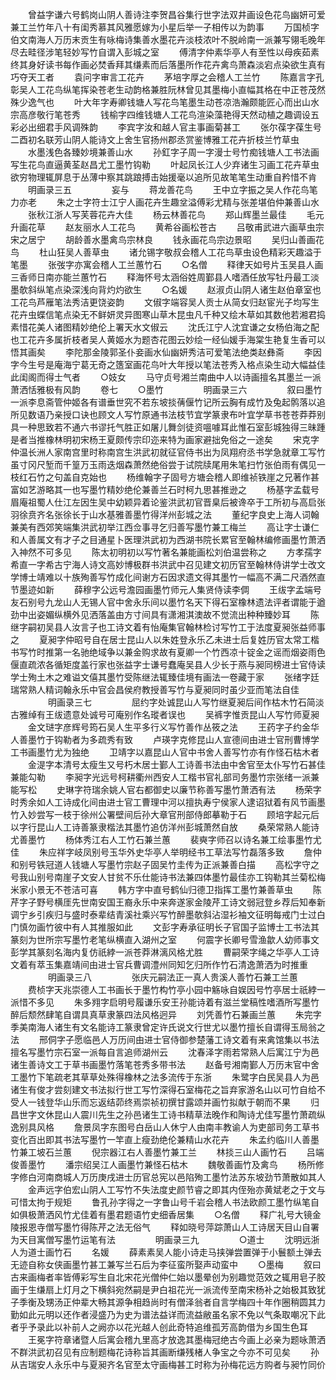 <!-- { "loadSidebar": true } -->
　　曾益字谦六号鹤岗山阴人善诗注李贺昌谷集行世字法双井画设色花鸟幽妍可爱兼工兰竹年八十有闺秀慕其风雅愿嫁为小星后举一子相传以为韵事
　　万国桢字伯文南海人万历末贡生有咏梅诗集善水墨花卉淡枝浓叶不脱岭南一派兼写翎毛晚年尽去畦径涉笔轻妙写竹自谓入彭城之室
　　傅清字仲素华亭人有至性以母疾茹素终其身好读书每作画必焚香拜其缣素而后落墨所作花卉禽鸟萧森淡宕点染欲生真有巧夺天工者
　　袁问字审言工花卉
　　茅培字厚之会稽人工兰竹
　　陈嘉言字孔彰吴人工花鸟纵笔挥染苍老生动韵格兼胜阮林曾见其墨梅小直幅其格在中正苍茂然殊少逸气也
　　叶大年字寿卿钱塘人写花鸟笔墨生动苍凉浩瀚颇能匠心而出山水宗高彦敬行笔苍秀
　　钱榆字四维钱塘人工花鸟渲染藻艳得天然动植之趣调设五彩必出细君手风调殊韵
　　李宾字汝和越人官主事画菊甚工
　　张尔葆字葆生号二酉初名联芳山阴人能诗文上舍生官扬州郡丞赏鉴博雅工花卉折枝兰竹草虫
　　水墨浅色各臻妙境兼善山水
　　孙釭字子周一字漫士号竹痴钱塘人工书法画写生花鸟直逼黄荃赵昌尤工墨竹钩勒
　　叶起凤长江人少弃诸生习画工花卉草虫欲穷物理辄屏息于丛薄中察其跳踉搏击始援毫以追所见故笔笔生动重自矜惜不肯																		
　　明画录三五
　　
　　妄与
　　蒋龙善花鸟
　　王中立字振之吴人作花鸟笔力亦老
　　朱之士字符士江宁人画花卉生趣坌溢傅彩尤精与张差堪伯仲兼善山水
　　张秋江浙人写芙蓉花卉大佳
　　杨云林善花鸟
　　郑山辉墨兰最佳
　　毛元升画花草
　　赵友丽水人工花鸟
　　黄希谷画松苍古
　　吕敬甫武进六画草虫宗宋之居宁
　　胡龄善水墨禽鸟宗林良
　　钱永画花鸟宗边景昭
　　吴归山善画花鸟
　　杜山狂吴人善草虫
　　诸允锡字敬叔会稽人工花鸟草虫设色精彩天趣溢于笔墨
　　张弢字亦寓会稽人工兰蕙竹石
　　○名僧
　　释律天如号片玉吴县人画三香师日南亦能兰蕙竹石
　　释海怀号太涵俗姓周鄞县人嗜酒任放写牡丹最工淡墨欹斜纵笔点染深浅向背灼灼欲生
　　○名媛
　　赵淑贞山阴人诸生赵伯章室也工花鸟芦雁笔法秀洁更饶姿韵
　　文俶字端容吴人贡士从简女归赵宦光子均写生花卉虫蝶信笔点染无不鲜妍灵异图寒山草木昆虫凡千种又绘木草如其数他若湘君捣素惜花美人诸图精妙绝伦上署天水文俶云
　　沈氏江宁人沈宜谦之女杨伯海之配也工花卉多属折枝者吴人黄姬水为题杏花图云妙绘一经仙媛手海棠生艳复生香可以悟其画矣
　　李陀那金陵郭圣仆妾画水仙幽妍秀洁可爱笔法绝类赵彝斋
　　李因字今生号是庵海宁葛无奇之簉室画花鸟叶大年授以笔法苍秀入格点染生动大幅益佳此闺阁而得士气者
　　○妓女
　　马守贞号湘兰南曲中人以诗画擅名其墨兰一派萧洒恬雅极有风韵
　　卷七
　　○墨竹
　　
　　明画录三六
　　
　　叙曰墨竹一派李息斋管仲姬各有谱垂世究不若东坡掞蒨偃竹记所云胸有成竹及兔起鹘落以追所见数语乃亲授口诀也顾文人写竹原通书法枝节宜学篆隶布叶宜学草书苍苍莽莽别具一种思致若不通六书谬托气胜正如屠儿舞剑徒资嗢噱耳此惟石室彭城独得三昧踵是者当推橡林明初宋杨王夏颇传宗印迩来特为画家避拙免俗之一途矣
　　宋克字仲温长洲人家南宫里时称南宫生洪武初就征官侍书出为凤翔府丞书学急就章工写竹虽寸冈尺堑而千篁万玉雨迭烟森萧然绝俗尝于试院牍尾用朱笔扫竹张伯雨有偶见一枝红石竹之句盖自克始也
　　杨维翰字子固号方塘会稽人即维祯铁崖之兄著作甚富如艺游略其一也写墨竹精妙绝伦兼善兰石时柯九思甚推逊之
　　杨基字孟载号眉庵祖蜀人仕江左因生吴中幼颖异着论鉴洪武初官晋臬后被谗卒于工所初与高启张羽徐贲齐名张徐长于山水基雅善墨竹得洋州彭城之法
　　董纪字良史上海人词翰兼美有西郊笑端集洪武初举江西佥事寻乞归善写墨竹兼工梅兰
　　高让字士谦仁和人善属文有才子之目通星卜医理洪武初为西湖书院长累官至翰林编修画墨竹萧洒入神然不可多见
　　陈太初明初以写竹著名兼能画松刘伯温尝称之
　　方孝孺字希直一字希古宁海人诗文高妙博极群书洪武中召见建文初历官至翰林侍讲学士改文学博士靖难以十族殉善写竹成化间谢方石因求遗文得其墨竹一幅高不满二尺酒然直节墨迹如新
　　薛穆字公远号澹园画墨竹师元人集贤侍读李倜
　　王绂字孟端号友石别号九龙山人无锡人官中舍永乐间以墨竹名天下得石室橡林遗法评者谓能于遒劲中出姿媚纵横外见洒落盖由方寸间具有潇湘淇澳故不觉流出种种臻妙耳
　　陈继字嗣初吴县人汝言子也工诗文着有怡庵集官翰林检讨写竹工于法度夏昶张益师事之
　　夏昶字仲昭号自在居士昆山人以朱姓登永乐乙未进士后复姓历官太常工楷书写竹时推第一名驰绝域争以兼金购求故有夏卿一个竹西凉十锭金之谣而烟姿雨色偃直疏浓各循矩度盖行家也张益字士谦号蠢庵吴县人少长于燕与昶同榜进士官侍读学士殉土木之难谥文僖其墨竹受陈继法辄臻佳境有画法一卷藏于家
　　张绪字廷瑞常熟人精词翰永乐中官会昌侯府教授善写竹与夏昶同时虽少亚而笔法自佳
　　
　　明画录三七
　　
　　屈约字处诚昆山人写竹继夏昶后间作枯木竹石简淡古雅绰有王绂遗意处诚号可庵别作名瑽者误也
　　吴裤字惟贡昆山人写竹师夏昶
　　金文琎字彦辉号筠石吴人生平多行义写竹善作丛筱之法
　　王药字子约金华人善墨竹于钩勒者为多疏秀有致
　　卢瑛字克修昆山人宣德间由进士官刑曹博学工书画墨竹尤为独绝
　　卫靖字以嘉昆山人官中书舍人善写竹亦有作怪石枯木者
　　金湜字本清号太瘦生又号朽木居士鄞人工诗善书法由中舍官至太仆写竹石甚佳兼能勾勒
　　李昶字光远号柯耕衢州西安人工楷书官礼部司务墨竹宗张绪一派兼能写松
　　史琳字符瑞余姚人官右都御史以廉节称善写墨竹萧洒有法
　　杨荣字时秀余如人工诗成化间由进士官工曹理中河以擅执寿宁侯家人逮诏狱着有风节画墨竹入妙尝写一枝于徐州公署壁间后孙大章官刑部侍郎摹勒于石
　　顾培字起元后以字行昆山人工诗善篆隶楷法其墨竹追仿洋州彭城萧然自放
　　桑荣常熟人能诗尤善墨竹
　　杨体秀江右人工竹石兼兰蕙
　　裴奭字师召以诗名兼工绘事墨竹尤佳
　　朱应祥字岐凤别号玉华外史华亭人举明经书工草法写竹磊落多致
　　詹仲和别号铁冠道人钱塘人写墨竹宗赵子固吴竹圭传为正派兼善白描
　　高松字守之号我山别号南崖子文安人甘贫不乐仕能诗书法兼四体墨竹最佳亦工钩勒其兰菊松梅米家小景无不苍洁可喜
　　韩方字中直号鹤仙归德卫指挥工墨竹兼善草虫
　　陈芹字子野号横厓先世南安国王裔永乐中来奔遂家金陵芹工诗文弱冠登乡荐后知奉新调宁乡引疾归与盛时泰辈结青溪社乘兴写竹醉墨欹斜沾湿衫袖文征明每戒门士过白门慎勿画竹彼中有人其推服如此
　　文彭字寿承征明长子官国子监博士工书法其篆刻为世所宗写墨竹老笔纵横直入湖州之室
　　何震字长卿号雪渔歙人幼师事文彭学其篆刻名海内复仿祇綍一派苍莽淋漓风格尤胜
　　曹嗣荣字绳之华亭人工诗文着有萃玉集嘉靖间由进士官兵曹调澧州同知乞归所作竹石清逸萧洒为时推重
　　
　　明画录三八
　　
　　张庆元嗣法正一真人贵溪人善竹石兼工兰蕙
　　费桢字天兆崇德人工书画长于墨竹构竹亭小园中觞咏自娱因号竹亭居士祇綍一派惜不多见
　　朱多翙字启明号履谦乐安王孙能诗着有滋兰堂稿性嗜酒所写墨竹醉后颓然肆笔自谓具真草隶篆四法风格迥异
　　刘凭善竹石兼画兰蕙
　　朱完字季美南海人诸生有文名能诗工篆隶曾定许氏说文行世尤以墨竹擅长自谓得玉局翁之法
　　邢侗字子愿临邑人万历间由进士官侍御参楚藩工诗文着有来禽馆集以书法擅名写墨竹宗石室一派每自言追师湖州云
　　沈春泽字雨若常熟人后寓江宁为邑诸生善诗文工于草书画墨竹落笔苍秀多带书法
　　赵备号湘南鄞人万历末官中舍工墨竹下笔疏老其草草处殊得橡林之法多流传于东浙
　　朱鹭字白民吴县人为邑诸生有俊才尝刻建文书法拟行世工写竹深得石室梅花之旨弃家游名山以可竹自给不受人一钱登华山乐而忘返结茆终焉崇祯初撰甘露颂并画竹拟献于朝而不果
　　归昌世字文休昆山人震川先生之孙邑诸生工诗书精草法晚作和陶诗尤佳写墨竹萧疏纵逸别具风格
　　詹景凤字东图号白岳山人休宁人由南丰教谕人为吏部司务工草书变化百出即其书法写墨竹一竿直上瘦劲绝伦兼精山水花卉
　　朱孟约临川人善墨竹兼工坡石兰蕙
　　倪宗器江右人善墨竹兼工兰
　　林掞三山人画竹石
　　吕端俊善墨竹
　　潘宗绍吴江人画墨竹兼怪石枯木
　　魏敬善画竹及禽鸟
　　杨所修字修白河南商城人万历庚戌进士历官总宪以邑陷殉工墨竹法苏东坡劲节萧散如其人
　　金声远字伯宏山阴人工写竹不失法度史颜节睿之即其内侄殆亦黄斌老之于文与可惜太拘于规矩
　　鲁孔孙字得之一字鲁山号千岩会稽人书法欧颜工墨竹纵笔自如俱极萧洒风竹尤佳着有墨君题语竹史细香居集
　　○名僧
　　释广礼号大镜金陵报恩寺僧写墨竹得陈芹之法无俗气
　　释如晓号萍踪萧山人工诗居天目山自署为天目寓僧写墨竹运笔有法
　　
　　明画录三九
　　
　　○道士
　　沈明远浙人为道士画竹石
　　名媛
　　薛素素吴人能小诗走马挟弹尝置弹于小鬟额土弹去无迹自称女侠画墨竹甚工兼写兰石后为李征蛮所娶声动蛮中
　　○墨梅
　　叙曰古来画梅者率皆傅彩写生自北宋花光僧仲仁始以墨晕创为别趣觉范效之辄用皂子胶画于生缣扇上灯月之下横斜宛然嗣是尹白祖花光一派流传至南宋杨补之始极其致犹子季衡及甥汤正仲辈大畅其源争相趋尚时有僧泽翁者自言学梅四十年作圈稍圆其力勤如此元明以还作者浸盛乃为史为谱法益详而流益敝虽名家不免以气条取嘲况下此者乎予录此以补前人之阙亦以花光越人创此奇特追维孤芳高韵借为乡国生色耳
　　王冕字符章诸暨人后寓会稽九里高才放逸其墨梅冠绝古今画上必亲为题咏萧洒不群洪武初召见有应制题梅花诗称旨其画断缣残楮人争宝之今亦不可见矣
　　孙从吉瑞安人永乐中与夏昶齐名官至太守画梅甚工时称为孙梅花远方购者与昶竹同价
